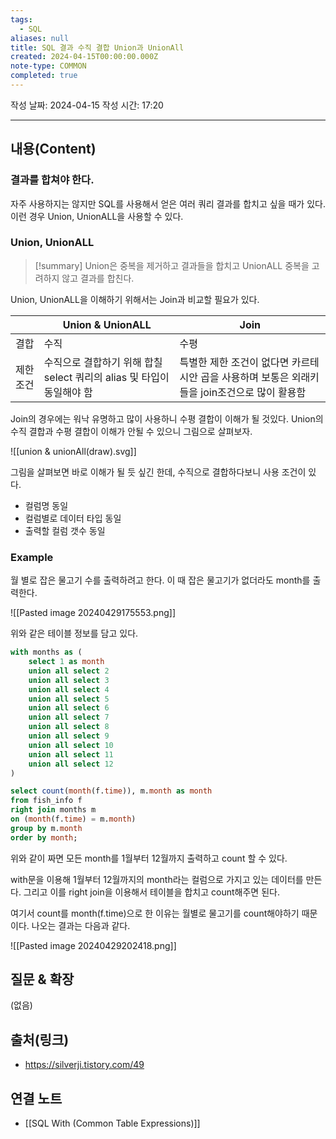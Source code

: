 ```yaml
---
tags:
  - SQL
aliases: null
title: SQL 결과 수직 결합 Union과 UnionAll
created: 2024-04-15T00:00:00.000Z
note-type: COMMON
completed: true
---
```

작성 날짜: 2024-04-15
작성 시간: 17:20


----
## 내용(Content)

### 결과를 합쳐야 한다.

자주 사용하지는 않지만 SQL를 사용해서 얻은 여러 쿼리 결과를 합치고 싶을 때가 있다.
이런 경우 Union, UnionALL을 사용할 수 있다.

### Union, UnionALL

>[!summary]
>Union은 중복을 제거하고 결과들을 합치고 UnionALL 중복을 고려하지 않고 결과를 합친다.

Union, UnionALL을 이해하기 위해서는 Join과 비교할 필요가 있다.


|       | Union & UnionALL                              | Join                                                   |
| ----- | --------------------------------------------- | ------------------------------------------------------ |
| 결합    | 수직                                            | 수평                                                     |
| 제한 조건 | 수직으로 결합하기 위해 합칠 select 쿼리의 alias 및 타입이 동일해야 함 | 특별한 제한 조건이 없다면 카르테시안 곱을 사용하며 보통은 외래키들을 join조건으로 많이 활용함 |

Join의 경우에는 워낙 유명하고 많이 사용하니 수평 결합이 이해가 될 것있다. Union의
수직 결합과 수평 결합이 이해가 안될 수 있으니 그림으로 살펴보자.

![[union & unionAll(draw).svg]]

그림을 살펴보면 바로 이해가 될 듯 싶긴 한데, 수직으로 결합하다보니 사용 조건이 있다.

- 컬럼명 동일
- 컬럼별로 데이터 타입 동일
- 출력할 컬럼 갯수 동일


### Example

월 별로 잡은 물고기 수를 출력하려고 한다. 이 때 잡은 물고기가 없더라도 month를 출력한다.

![[Pasted image 20240429175553.png]]

위와 같은 테이블 정보를 담고 있다. 



```sql
with months as (
    select 1 as month
    union all select 2
    union all select 3
    union all select 4
    union all select 5
    union all select 6
    union all select 7
    union all select 8
    union all select 9
    union all select 10
    union all select 11
    union all select 12
)

select count(month(f.time)), m.month as month
from fish_info f
right join months m
on (month(f.time) = m.month)
group by m.month
order by month;
```

위와 같이 짜면 모든 month를 1월부터 12월까지 출력하고 count 할 수 있다.

with문을 이용해 1월부터 12월까지의 month라는 컬럼으로 가지고 있는 데이터를 만든다. 그리고 이를 right join을 이용해서 테이블을 합치고 count해주면 된다.

여기서 count를 month(f.time)으로 한 이유는 월별로 물고기를 count해야하기 때문이다.
나오는 결과는 다음과 같다.

![[Pasted image 20240429202418.png]]
## 질문 & 확장

(없음)

## 출처(링크)

- https://silverji.tistory.com/49

## 연결 노트

- [[SQL With (Common Table Expressions)]]








